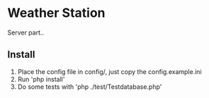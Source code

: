 # Weather Station
Server part..

## Install

1. Place the config file in config/, just copy the config.example.ini
2. Run 'php install'
3. Do some tests with 'php ./test/Testdatabase.php'
